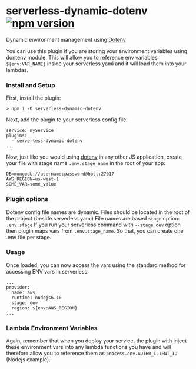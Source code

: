 # serverless-dynamic-dotenv[![npm version](https://img.shields.io/npm/v/serverless-dynamic-dotenv.svg?style=flat)](https://www.npmjs.com/package/serverless-dynamic-dotenv)

Dynamic environment management using [Dotenv](https://www.npmjs.com/package/dotenv)

You can use this plugin if you are storing your environment variables using dontenv module. This will allow you to reference env variables `${env:VAR_NAME}` inside your serverless.yaml and it will load them into your lambdas.

### Install and Setup

First, install the plugin:
```
> npm i -D serverless-dynamic-dotenv
```

Next, add the plugin to your serverless config file:
```
service: myService
plugins:
  - serverless-dynamic-dotenv
...
```

Now, just like you would using [dotenv](https://www.npmjs.com/package/dotenv) in any other JS application, create your file with stage name `.env.stage_name` in the root of your app:

```
DB=mongodb://username:password@host:27017
AWS_REGION=us-west-1
SOME_VAR=some_value
```

### Plugin options

Dotenv config file names are dynamic.
Files should be located in the root of the project (beside serverless.yaml)
File names are based `stage` option: `.env.stage`
If you run your serverless command with `--stage dev` option then plugin maps vars from `.env.stage_name`. So that, you can create one .env file per stage.

### Usage

Once loaded, you can now access the vars using the standard method for accessing ENV vars in serverless:
```
...
provider:
  name: aws
  runtime: nodejs6.10
  stage: dev
  region: ${env:AWS_REGION}
...
```

### Lambda Environment Variables

Again, remember that when you deploy your service, the plugin with inject these environment vars into any lambda functions you have and will therefore allow you to reference them as `process.env.AUTH0_CLIENT_ID` (Nodejs example).

